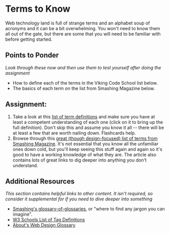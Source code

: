 # Terms to Know
<!-- *Estimated Time: 1-2 hrs* -->

Web technology land is full of strange terms and an alphabet soup of acronyms and it can be a bit overwhelming.  You won't need to know them all out of the gate, but there are some that you will need to be familiar with before getting started.

## Points to Ponder

*Look through these now and then use them to test yourself after doing the assignment*


* How to define each of the terms in the Viking Code School list below.
* The basics of each term on the list from Smashing Magazine below.

## Assignment:

1. Take a look at this [list of term definitions](http://www.vikingcodeschool.com/web-development-basics/terms-to-know) and make sure you have at least a competent understanding of each one (click on it to bring up the full definition).  Don't skip this and assume you know it all -- there will be at least a few that are worth nailing down.  Flashcards help.
2. Browse through this [great (though design-focused) list of terms from Smashing Magazine](http://www.smashingmagazine.com/2009/05/21/web-design-industry-jargon-glossary-and-resources/).  It's not essential that you know all the unfamiliar ones down cold, but you'll keep seeing this stuff again and again so it's good to have a working knowledge of what they are.  The article also contains lots of great links to dig deeper into anything you don't understand.

## Additional Resources

*This section contains helpful links to other content. It isn't required, so consider it supplemental for if you need to dive deeper into something*

* [Smashing's glossary-of-glossaries](http://www.smashingmagazine.com/2009/05/29/useful-glossaries-for-web-designers-and-developers/), or "where to find any jargon you can imagine".
* [W3 Schools List of Tag Definitions](http://www.w3schools.com/tags/)
* [About's Web Design Glossary](http://webdesign.about.com/od/webdesignhtmlatoz/a/blglossary.htm)
